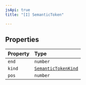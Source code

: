```yaml
---
jsApi: true
title: "[I] SemanticToken"

---
```

## Properties

| Property | Type |
| :------ | :------ |
| `end` | `number` |
| `kind` | [`SemanticTokenKind`](../enumerations/SemanticTokenKind.md) |
| `pos` | `number` |
